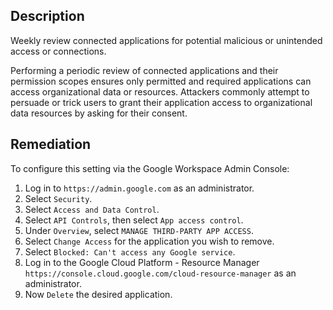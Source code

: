 ## Description

Weekly review connected applications for potential malicious or unintended access or connections.

Performing a periodic review of connected applications and their permission scopes ensures only permitted and required applications can access organizational data or resources. Attackers commonly attempt to persuade or trick users to grant their application access to organizational data resources by asking for their consent.

## Remediation

To configure this setting via the Google Workspace Admin Console:

1. Log in to `https://admin.google.com` as an administrator.
2. Select `Security`.
3. Select `Access and Data Control`.
4. Select `API Controls`, then select `App access control`.
5. Under `Overview`, select `MANAGE THIRD-PARTY APP ACCESS`.
6. Select `Change Access` for the application you wish to remove.
7. Select `Blocked: Can't access any Google service`.
8. Log in to the Google Cloud Platform - Resource Manager `https://console.cloud.google.com/cloud-resource-manager` as an administrator.
9. Now `Delete` the desired application.
